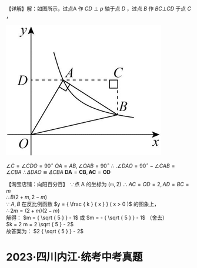 【详解】解：如图所示，过点A 作 $C D \perp p$ 轴于点 $D$ ，过点 $B$ 作 $B C \bot C D$ 于点 $C$ ，

![](<../../qs_image_DB/专题1-4_一文搞定反比例函数7个模型，13类题型（解析版）_/09ac5a59f4b30762dca541abd65a8a76ffb20903942fe73108022683b31e3d42.jpg>)

$\angle C = \angle C D O = 9 0 ^ { \circ }$ $O A = A B , \angle O A B = 9 0 ^ { \circ }$ ∴ $. \angle D A O = 9 0 ^ { \circ } - \angle C A B = \angle C B A$ $\therefore \Delta D A O { \cong } \Delta C B A$ $\boldsymbol { D } \boldsymbol { A } = \boldsymbol { C } \boldsymbol { B } , \boldsymbol { A } \boldsymbol { C } = \boldsymbol { O } \boldsymbol { D }$

【淘宝店铺：向阳百分百】 ∵点 A 的坐标为 $\left( \mathfrak { m } , 2 \right)$
$\therefore A C = O D = 2 , A D = B C = m$   
$\therefore B \left( 2 + m , 2 - m \right)$   
∵ $A , B$ 在反比例函数 $y = { \frac { k } { x } } ( x > 0 )$ 的图象上，  
$\therefore 2 m = ( 2 + m ) ( 2 - m )$   
解得： $m = { \sqrt { 5 } } - 1$ 或 $m = - { \sqrt { 5 } } - 1$ （舍去）  
$k = 2 m = 2 \sqrt { 5 } - 2$   
故答案为： $2 { \sqrt { 5 } } - 2$

# 2023·四川内江·统考中考真题
